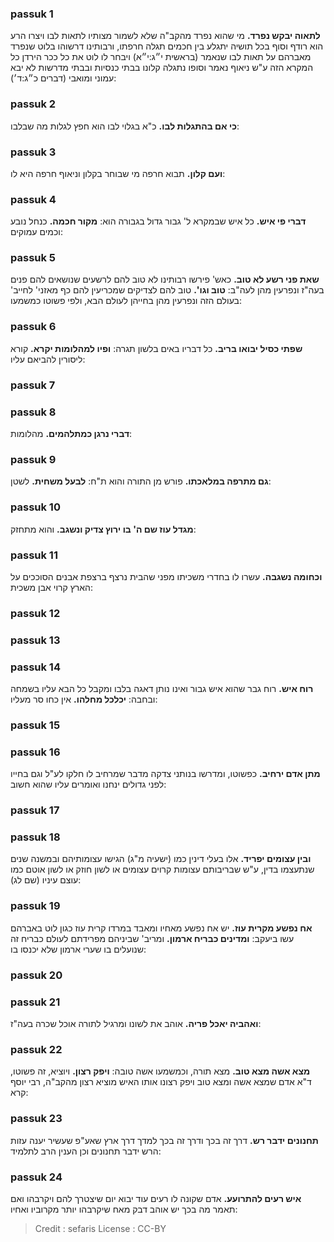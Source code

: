 
### passuk 1
<b>לתאוה יבקש נפרד.</b> מי שהוא נפרד מהקב"ה שלא לשמור מצותיו לתאות לבו ויצרו הרע הוא רודף וסוף בכל תושיה יתגלע בין חכמים תגלה חרפתו, ורבותינו דרשוהו בלוט שנפרד מאברהם על תאות לבו שנאמר (בראשית י״ג:י״א) ויבחר לו לוט את כל ככר הירדן כל המקרא הזה ע"ש ניאוף נאמר וסופו נתגלה קלונו בבתי כנסיות ובבתי מדרשות לא יבא עמוני ומואבי (דברים כ״ג:ד׳):

### passuk 2
<b>כי אם בהתגלות לבו.</b> כ"א בגלוי לבו הוא חפץ לגלות מה שבלבו:

### passuk 3
<b>ועם קלון.</b> תבוא חרפה מי שבוחר בקלון וניאוף חרפה היא לו:

### passuk 4
<b>דברי פי איש.</b> כל איש שבמקרא ל' גבור גדול בגבורה הוא:
<b>מקור חכמה.</b> כנחל נובע וכמים עמוקים:

### passuk 5
<b>שאת פני רשע לא טוב.</b> כאש' פירשו רבותינו לא טוב להם לרשעים שנושאים להם פנים בעה"ז ונפרעין מהן לעה"ב:
<b>טוב וגו'.</b> טוב להם לצדיקים שמכריעין להם כף מאזני' לחייב' בעולם הזה ונפרעין מהן בחייהן לעולם הבא, ולפי פשוטו כמשמעו:

### passuk 6
<b>שפתי כסיל יבואו בריב.</b> כל דבריו באים בלשון תגרה:
<b>ופיו למהלומות יקרא.</b> קורא ליסורין להביאם עליו:

### passuk 7

### passuk 8
<b>דברי נרגן כמתלהמים.</b> מהלומות:

### passuk 9
<b>גם מתרפה במלאכתו.</b> פורש מן התורה והוא ת"ח:
<b>לבעל משחית.</b> לשטן:

### passuk 10
<b>מגדל עוז שם ה' בו ירוץ צדיק ונשגב.</b> והוא מתחזק:

### passuk 11
<b>וכחומה נשגבה.</b> עשרו לו בחדרי משכיתו מפני שהבית נרצף ברצפת אבנים הסוככים על הארץ קרוי אבן משכית:

### passuk 12

### passuk 13

### passuk 14
<b>רוח איש.</b> רוח גבר שהוא איש גבור ואינו נותן דאגה בלבו ומקבל כל הבא עליו בשמחה ובחבה:
<b>יכלכל מחלהו.</b> אין כחו סר מעליו:

### passuk 15

### passuk 16
<b>מתן אדם ירחיב.</b> כפשוטו, ומדרשו בנותני צדקה מדבר שמרחיב לו חלקו לע"ל וגם בחייו לפני גדולים ינחנו ואומרים עליו שהוא חשוב:

### passuk 17

### passuk 18
<b>ובין עצומים יפריד.</b> אלו בעלי דינין כמו (ישעיה מ"ג) הגישו עצומותיהם ובמשנה שנים שנתעצמו בדין, ע"ש שבריבותם עצומות קרוים עצומים או לשון חוזק או לשון אוטם כמו עוצם עיניו (שם לג):

### passuk 19
<b>אח נפשע מקרית עוז.</b> יש אח נפשע מאחיו ומאבד במרדו קרית עוז כגון לוט באברהם עשו ביעקב:
<b>ומדינים כבריח ארמון.</b> ומריב' שביניהם מפרידתם לעולם כבריח זה שנועלים בו שערי ארמון שלא יכנסו בו:

### passuk 20

### passuk 21
<b>ואהביה יאכל פריה.</b> אוהב את לשונו ומרגיל לתורה אוכל שכרה בעה"ז:

### passuk 22
<b>מצא אשה מצא טוב.</b> מצא תורה, וכמשמעו אשה טובה:
<b>ויפק רצון.</b> ויוציא, זה פשוטו, ד"א אדם שמצא אשה ומצא טוב ויפק רצונו אותו האיש מוציא רצון מהקב"ה, רבי יוסף קרא:

### passuk 23
<b>תחנונים ידבר רש.</b> דרך זה בכך ודרך זה בכך למדך דרך ארץ שאע"פ שעשיר יענה עזות הרש ידבר תחנונים וכן הענין הרב לתלמיד:

### passuk 24
<b>איש רעים להתרועע.</b> אדם שקונה לו רעים עוד יבוא יום שיצטרך להם ויקרבהו ואם תאמר מה בכך יש אוהב דבק מאח שיקרבהו יותר מקרוביו ואחיו:

>Credit : sefaris
>License : CC-BY